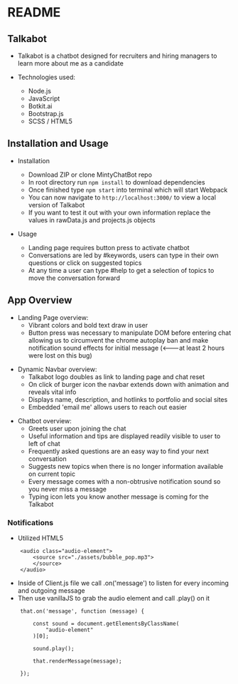 # README

## Talkabot

* Talkabot is a chatbot designed for recruiters and hiring managers to learn more about me as a candidate

* Technologies used:
  * Node.js
  * JavaScript
  * Botkit.ai
  * Bootstrap.js
  * SCSS / HTML5


## Installation and Usage

* Installation
  * Download ZIP or clone MintyChatBot repo
  * In root directory run `npm install` to download dependencies
  * Once finished type `npm start` into terminal which will start Webpack
  * You can now navigate to `http://localhost:3000/` to view a local version of Talkabot
  * If you want to test it out with your own information replace the values in rawData.js and projects.js objects

* Usage
  * Landing page requires button press to activate chatbot
  * Conversations are led by #keywords, users can type in their own questions or click on suggested topics
  * At any time a user can type #help to get a selection of topics to move the conversation forward


## App Overview

* Landing Page overview:
  * Vibrant colors and bold text draw in user
  * Button press was necessary to manipulate DOM before entering chat allowing us to circumvent the chrome autoplay ban and make notification sound effects for initial message (<---at least 2 hours were lost on this bug)
 
<!-- Need PIC of landing page final v.![Splash Page](app/assets/images/splash-page.png) -->

* Dynamic Navbar overview:
  * Talkabot logo doubles as link to landing page and chat reset
  * On click of burger icon the navbar extends down with animation and reveals vital info
  * Displays name, description, and hotlinks to portfolio and social sites
  * Embedded 'email me' allows users to reach out easier

<!-- Need PIC of navbar final ![Signup Page](app/assets/images/signup-page.png) -->

* Chatbot overview:
  * Greets user upon joining the chat 
  * Useful information and tips are displayed readily visible to user to left of chat
  * Frequently asked questions are an easy way to find your next conversation
  * Suggests new topics when there is no longer information available on current topic
  * Every message comes with a non-obtrusive notification sound so you never miss a message
  * Typing icon lets you know another message is coming for the Talkabot

<!-- Need PIC of Chatbot final ![Signin Page](app/assets/images/signin-page.png) -->


### Notifications

* Utilized HTML5 <audio> tag to host a short mp3 clip

```
    <audio class="audio-element">
        <source src="./assets/bubble_pop.mp3">
        </source>
    </audio> 
```
* Inside of Client.js file we call .on('message') to listen for every incoming and outgoing message
* Then use vanillaJS to grab the audio element and call .play() on it

```
    that.on('message', function (message) {

        const sound = document.getElementsByClassName(
            "audio-element"
        )[0];

        sound.play();
        
        that.renderMessage(message);

    });
```
